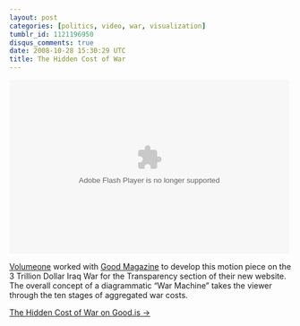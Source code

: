 ```yaml
---
layout: post
categories: [politics, video, war, visualization]
tumblr_id: 1121196950
disqus_comments: true
date: 2008-10-28 15:30:29 UTC
title: The Hidden Cost of War
---
```


<object height="311" width="500"><param name="movie" value="http://www.good.is/wp-content/plugins/video/component.swf"/><param name="allowScriptAccess" value="always" /><param name="allowFullScreen" value="true"/><param name="flashvars" value="video=http://s3.amazonaws.com/www.goodmagazine.com/videos/cost_of_war.mp4&image=http://www.good.is/wp-content/themes/goodv1/images/defaultimg_video.gif&title=The Hidden Cost of War&doubleClickUrl=http://www.good.is/?p=12104"/><embed src="http://www.good.is/wp-content/plugins/video/component.swf?video=http://s3.amazonaws.com/www.goodmagazine.com/videos/cost_of_war.mp4&image=http://www.good.is/wp-content/themes/goodv1/images/defaultimg_video.gif&title=The Hidden Cost of War&doubleClickUrl=http://www.good.is/?p=12104" type="application/x-shockwave-flash" width="500" height="311" allowFullScreen="true"></embed></object>

<a href="http://volumeone.com/">Volumeone</a> worked with <a href="http://www.good.is/">Good Magazine</a> to develop this motion piece on the 3 Trillion Dollar Iraq War for the Transparency section of their new website. The overall concept of a diagrammatic “War Machine” takes the viewer through the ten stages of aggregated war costs.

<a href="http://www.good.is/?p=12104">The Hidden Cost of War on Good.is →</a>
